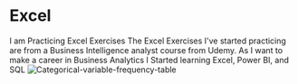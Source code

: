 # Excel
I am Practicing Excel Exercises
The Excel Exercises I've started practicing are from a Business Intelligence analyst course from Udemy. As I want to make a career in Business Analytics I Started learning Excel, Power BI, and SQL
![Categorical-variable-frequency-table](https://github.com/singh3435/Excel/assets/116824596/4e0ae09a-b292-435d-8e26-6c0cbdee7b01)
